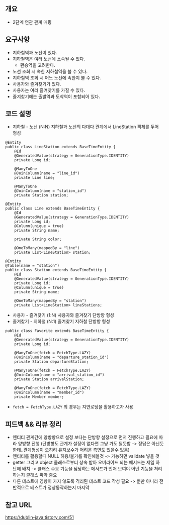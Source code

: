 ## 개요
- 2단계 연관 관계 매핑

## 요구사항
- 지하철역과 노선이 있다.
- 지하철역은 여러 노선에 소속될 수 있다.
  - 환승역을 고려한다.
- 노선 조회 시 속한 지하철역을 볼 수 있다.
- 지하철역 조회 시 어느 노선에 속한지 볼 수 있다.
- 사용자와 즐겨찾기가 있다.
- 사용자는 여러 즐겨찾기를 가질 수 있다.
- 즐겨찾기에는 출발역과 도착역이 포함되어 있다.

## 코드 설명
- 지하철 - 노선 (N:N)
지하철과 노선의 다대다 관계에서 LineStation 객체를 두어 형성
```
@Entity
public class LineStation extends BaseTimeEntity {
    @Id
    @GeneratedValue(strategy = GenerationType.IDENTITY)
    private Long id;

    @ManyToOne
    @JoinColumn(name = "line_id")
    private Line line;

    @ManyToOne
    @JoinColumn(name = "station_id")
    private Station station;
```

```
@Entity
public class Line extends BaseTimeEntity {
    @Id
    @GeneratedValue(strategy = GenerationType.IDENTITY)
    private Long id;
    @Column(unique = true)
    private String name;

    private String color;

    @OneToMany(mappedBy = "line")
    private List<LineStation> station;
```

```
@Entity
@Table(name = "station")
public class Station extends BaseTimeEntity {
    @Id
    @GeneratedValue(strategy = GenerationType.IDENTITY)
    private Long id;
    @Column(unique = true)
    private String name;

    @OneToMany(mappedBy = "station")
    private List<LineStation> lineStations;

```

- 사용자 - 즐겨찾기 (1:N)
사용자와 즐겨찾기 단방향 형성 
- 즐겨찾기 - 지하철 (N:1)
즐겨찾기 지하철 단방향 형성

```
public class Favorite extends BaseTimeEntity {
    @Id
    @GeneratedValue(strategy = GenerationType.IDENTITY)
    private Long id;

    @ManyToOne(fetch = FetchType.LAZY)
    @JoinColumn(name = "departure_station_id")
    private Station departureStation;

    @ManyToOne(fetch = FetchType.LAZY)
    @JoinColumn(name = "arrival_station_id")
    private Station arrivalStation;

    @ManyToOne(fetch = FetchType.LAZY)
    @JoinColumn(name = "member_id")
    private Member member;
```

- `fetch = FetchType.LAZY` 의 경우는 지연로딩을 활용하고자 사용


## 피드백 && 리뷰 정리
- 엔티티 관계간에 양방향으로 설정 보다는 단방향 설정으로 먼저 진행하고 필요에 따라 양방향 진행 (단방향도 관계가 설정이 없다면 그냥 가도 될듯함 -> 정답은 아닌듯한데..관계형성이 오히려 유지보수가 어려운 측면도 있을수 있음)
- 엔티티를 활용할때 NULL 허용/불가를 확인해볼것 -> 가능하면 validate 넣을 것
- getter 그리고 object 클래스로부터 상속 받아 오버라이드 되는 메서드는 제일 하단에 배치 -> 클래스 주요 기능을 담당하는 메서드가 먼저 보여야 어떤 기능을 처리하는지 클래스 파악 중요
- 다른 테스트에 영향이 가지 않도록 격리된 테스트 코드 작성 필요 -> 뿐만 아니라 전반적으로 테스트가 정상동작하는지 마지막 

## 참고 URL
https://dublin-java.tistory.com/51
